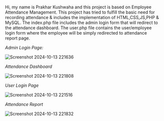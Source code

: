Hi, my name is Prakhar Kushwaha and this project is based on Employee Attendance Management. This project has tried to fulfill the basic need for recording attendance & includes the implementation of HTML,CSS,JS,PHP & MySQL.
The index.php file includes the admin login form that will redirect to the attendance dashboard.
The user.php file contains the user/employee login form where the employee will be simply redirected to attendance report page.

*Admin Login Page:*

![Screenshot 2024-10-13 221636](https://github.com/user-attachments/assets/4ea0aa49-0185-43e7-ba4c-52dd8701bf2e)

*Attendance Dashboard*

![Screenshot 2024-10-13 221808](https://github.com/user-attachments/assets/43035f31-ea47-4c48-9694-608db0002cc9)


*User Login Page*

![Screenshot 2024-10-13 221516](https://github.com/user-attachments/assets/61354639-1a22-4b02-b764-208040938c34)

*Attendance Report*

![Screenshot 2024-10-13 221832](https://github.com/user-attachments/assets/bce52c4e-c110-43b8-8eb2-dc1e91aafe72)
